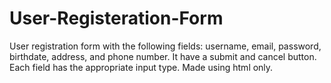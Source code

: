 # User-Registeration-Form
User registration form with the following fields: username, email, password, birthdate, address, and phone number. It have a submit and cancel button. Each field has the appropriate input type.
Made using html only.
